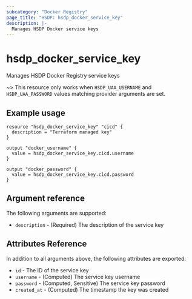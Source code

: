 ```yaml
---
subcategory: "Docker Registry"
page_title: "HSDP: hsdp_docker_service_key"
description: |-
  Manages HSDP Docker service keys
---
```


# hsdp_docker_service_key

Manages HSDP Docker Registry service keys

~> This resource only works when `HSDP_UAA_USERNAME` and `HSDP_UAA_PASSWORD` values matching provider arguments are set.

## Example usage

```hcl
resource "hsdp_docker_service_key" "cicd" {
  description = "Terraform managed key"
}

output "docker_username" {
  value = hsdp_docker_service_key.cicd.username
}

output "docker_password" {
  value = hsdp_docker_service_key.cicd.password
}
```

## Argument reference

The following arguments are supported:

* `description` - (Required) The description of the service key

## Attributes Reference

In addition to all arguments above, the following attributes are exported:

* `id` - The ID of the service key
* `username` - (Computed) The service key username
* `password` - (Computed, Sensitive) The service key password
* `created_at` - (Computed) The timestamp the key was created
